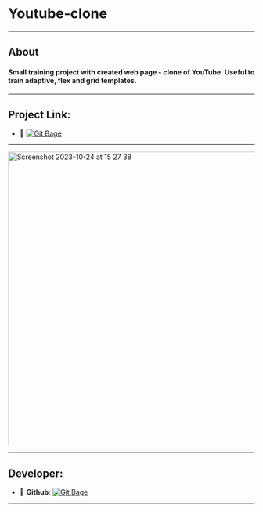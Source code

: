 
# Youtube-clone
---
## About
#### Small training project with created web page - clone of YouTube. Useful to train adaptive, flex and grid templates.

---
## Project Link:

- :link: [![Git Bage](https://img.shields.io/badge/-YouTubeClone-green?style=plastic&logo=googlechrome&logoColor=red)](https://uahig.github.io/Youtube-clone/)

---
<img width="599" alt="Screenshot 2023-10-24 at 15 27 38" src="https://github.com/UAHIG/Youtube-clone/assets/122532676/b42e25b9-9dd5-4a42-9d69-1a20003bb3ca">

<!-- <p align="center">
      <img src="Project Logo Url" width="726">
</p>

<p align="center">
   <img src="" alt="Unity Version">
   <img src="" alt="Game Version">
   <img src="" alt="License">
</p> -->
---
## Developer:
- :floppy_disk: **Github**: [![Git Bage](https://img.shields.io/badge/-UAHIG-red?style=plastic&logo=Github&logoColor=black)](https://github.com/UAHIG)
---




<!-- ## License -->
